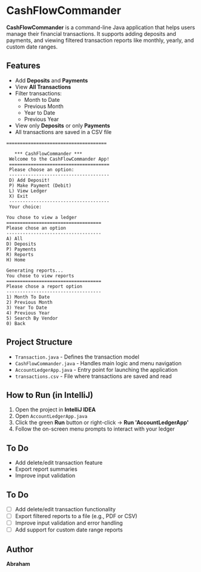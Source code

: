# CashFlowCommander

**CashFlowCommander** is a command-line Java application that helps users manage their financial transactions.
It supports adding deposits and payments, and viewing filtered transaction reports like
monthly, yearly, and custom date ranges.

## Features

- Add **Deposits** and **Payments**
- View **All Transactions**
- Filter transactions:
    - Month to Date
    - Previous Month
    - Year to Date
    - Previous Year
- View only **Deposits** or only **Payments**
- All transactions are saved in a CSV file

```
=====================================
 
   *** CashFlowCommander ***
 Welcome to the CashFlowCommander App!
 =====================================
 Please choose an option:
 -------------------------------------
 D) Add Deposit!
 P) Make Payment (Debit)
 L) View Ledger
 X) Exit
 -------------------------------------
 Your choice: 
```

```
You chose to view a ledger
===================================
Please chose an option
-----------------------------------
A) All
D) Deposits
P) Payments
R) Reports
H) Home
```

```
Generating reports...
You chose to view reports
===================================
Please chose a report option
-----------------------------------
1) Month To Date
2) Previous Month
3) Year To Date
4) Previous Year
5) Search By Vendor
0) Back
```

## Project Structure

- `Transaction.java` - Defines the transaction model
- `CashFlowCommander.java` - Handles main logic and menu navigation
- `AccountLedgerApp.java` - Entry point for launching the application
- `transactions.csv` - File where transactions are saved and read

## How to Run (in IntelliJ)

1. Open the project in **IntelliJ IDEA**
2. Open `AccountLedgerApp.java`
3. Click the green **Run** button or right-click → **Run 'AccountLedgerApp'**
4. Follow the on-screen menu prompts to interact with your ledger

## To Do

- Add delete/edit transaction feature
- Export report summaries
- Improve input validation

## To Do

- [ ] Add delete/edit transaction functionality
- [ ] Export filtered reports to a file (e.g., PDF or CSV)
- [ ] Improve input validation and error handling
- [ ] Add support for custom date range reports

## Author

**Abraham** 

